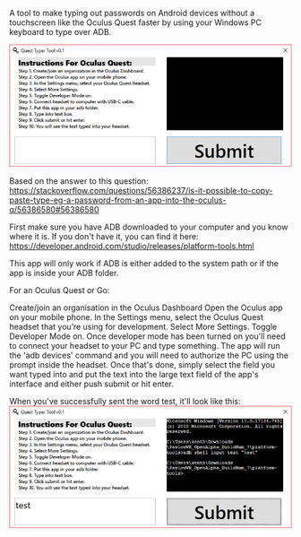 A tool to make typing out passwords on Android devices without a touchscreen like the Oculus Quest faster by using your Windows PC keyboard to type over ADB.

![Image of interface](https://github.com/wakearray/QuestTyperTool/blob/master/QTT.png)

Based on the answer to this question: https://stackoverflow.com/questions/56386237/is-it-possible-to-copy-paste-type-eg-a-password-from-an-app-into-the-oculus-q/56386580#56386580

First make sure you have ADB downloaded to your computer and you know where it is. If you don't have it, you can find it here: https://developer.android.com/studio/releases/platform-tools.html

This app will only work if ADB is either added to the system path or if the app is inside your ADB folder.

For an Oculus Quest or Go:

Create/join an organisation in the Oculus Dashboard
Open the Oculus app on your mobile phone.
In the Settings menu, select the Oculus Quest headset that you’re using for development.
Select More Settings.
Toggle Developer Mode on.
Once developer mode has been turned on you'll need to connect your headset to your PC and type something. The app will run the 'adb devices' command and you will need to authorize the PC using the prompt inside the headset. Once that's done, simply select the field you want typed into and put the text into the large text field of the app's interface and either push submit or hit enter.

When you've successfully sent the word test, it'll look like this:
![Image of interface](https://github.com/wakearray/QuestTyperTool/blob/master/QTT2.png)
